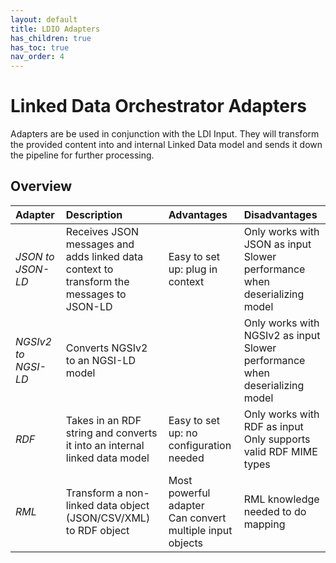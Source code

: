 ```yaml
---
layout: default
title: LDIO Adapters
has_children: true
has_toc: true
nav_order: 4
---
```


# Linked Data Orchestrator Adapters

Adapters are be used in conjunction with the LDI Input. They will transform the provided content into and internal Linked Data model and sends it down the pipeline for further processing.

## Overview

| Adapter             | Description                                                                              | Advantages                                                     | Disadvantages                                                                   |
|:--------------------|:-----------------------------------------------------------------------------------------|:---------------------------------------------------------------|:--------------------------------------------------------------------------------|
| _JSON to JSON-LD_   | Receives JSON messages and adds linked data context to transform the messages to JSON-LD | Easy to set up: plug in context | Only works with JSON as input </br>  Slower performance when deserializing model |
| _NGSIv2 to NGSI-LD_ | Converts NGSIv2 to an NGSI-LD model                                                      |                                                                | Only works with NGSIv2 as input </br>  Slower performance when deserializing model |
| _RDF_               | Takes in an RDF string and converts it into an internal linked data model                | Easy to set up: no configuration needed        | Only works with RDF as input </br>  Only supports valid RDF MIME types                                    |
| _RML_               | Transform a non-linked data object (JSON/CSV/XML) to RDF object                          | Most powerful adapter </br> Can convert multiple input objects       | RML knowledge needed to do mapping       |
